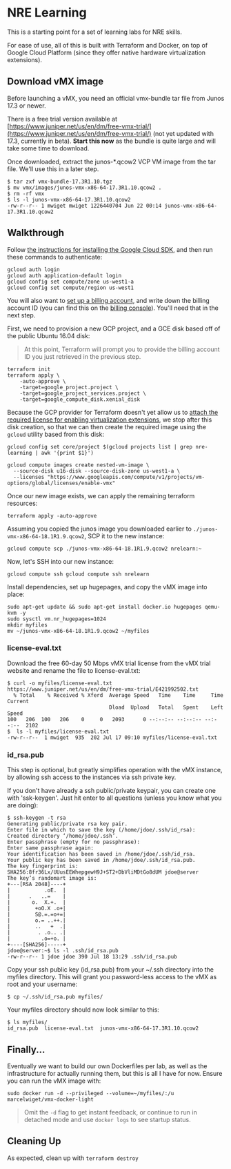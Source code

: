 # NRE Learning

This is a starting point for a set of learning labs for NRE skills.

For ease of use, all of this is built with Terraform and Docker, on top of Google Cloud Platform (since they offer native hardware virtualization extensions).


## Download vMX image

Before launching a vMX, you need an official vmx-bundle tar file from Junos 17.3 or newer.

There is a free trial version available at [https://www.juniper.net/us/en/dm/free-vmx-trial/](https://www.juniper.net/us/en/dm/free-vmx-trial/) (not yet updated with 17.3,  currently in beta). **Start this now** as the bundle is quite large and will take some time to download.

Once downloaded, extract the junos-*.qcow2 VCP VM image from the tar file. We'll use this in a later step.

```
$ tar zxf vmx-bundle-17.3R1.10.tgz
$ mv vmx/images/junos-vmx-x86-64-17.3R1.10.qcow2 .
$ rm -rf vmx
$ ls -l junos-vmx-x86-64-17.3R1.10.qcow2
-rw-r--r-- 1 mwiget mwiget 1226440704 Jun 22 00:14 junos-vmx-x86-64-17.3R1.10.qcow2
```

## Walkthrough

Follow [the instructions for installing the Google Cloud SDK](https://cloud.google.com/sdk/gcloud/), and then run these commands to authenticate:

```
gcloud auth login
gcloud auth application-default login
gcloud config set compute/zone us-west1-a
gcloud config set compute/region us-west1
```

You will also want to [set up a billing account](https://cloud.google.com/billing/docs/how-to/manage-billing-account), and write down the billing account ID (you can find this on the [billing console](https://console.cloud.google.com/billing)). You'll need that in the next step.

First, we need to provision a new GCP project, and a GCE disk based off of the public Ubuntu 16.04 disk:

> At this point, Terraform will prompt you to provide the billing account ID you just retrieved in the previous step.

```
terraform init
terraform apply \
    -auto-approve \
    -target=google_project.project \
    -target=google_project_services.project \
    -target=google_compute_disk.xenial_disk
```

Because the GCP provider for Terraform doesn't yet allow us to [attach the required license for enabling virtualization extensions](https://cloud.google.com/compute/docs/instances/enable-nested-virtualization-vm-instances), we stop after this disk creation, so that we can then create the required image using the `gcloud` utility based from this disk:

```
gcloud config set core/project $(gcloud projects list | grep nre-learning | awk '{print $1}')

gcloud compute images create nested-vm-image \
  --source-disk u16-disk --source-disk-zone us-west1-a \
  --licenses "https://www.googleapis.com/compute/v1/projects/vm-options/global/licenses/enable-vmx"
```

Once our new image exists, we can apply the remaining terraform resources:

```
terraform apply -auto-approve
```

Assuming you copied the junos image you downloaded earlier to `./junos-vmx-x86-64-18.1R1.9.qcow2`, SCP it to the new instance:

```
gcloud compute scp ./junos-vmx-x86-64-18.1R1.9.qcow2 nrelearn:~
```

Now, let's SSH into our new instance:

```
gcloud compute ssh gcloud compute ssh nrelearn
```

Install dependencies, set up hugepages, and copy the vMX image into place:

```
sudo apt-get update && sudo apt-get install docker.io hugepages qemu-kvm -y
sudo sysctl vm.nr_hugepages=1024
mkdir myfiles
mv ~/junos-vmx-x86-64-18.1R1.9.qcow2 ~/myfiles
```

### license-eval.txt

Download the free 60-day 50 Mbps vMX trial license from the vMX trial website and rename the file to license-eval.txt:

```
$ curl -o myfiles/license-eval.txt https://www.juniper.net/us/en/dm/free-vmx-trial/E421992502.txt
  % Total    % Received % Xferd  Average Speed   Time    Time     Time  Current
                                 Dload  Upload   Total   Spent    Left  Speed
100   206  100   206    0     0   2093      0 --:--:-- --:--:-- --:--:--  2102
$  ls -l myfiles/license-eval.txt
-rw-r--r--  1 mwiget  935  202 Jul 17 09:10 myfiles/license-eval.txt
```

### id_rsa.pub

This step is optional, but greatly simplifies operation with the vMX instance, by allowing ssh access to the instances via ssh private key. 

If you don't have already a ssh public/private keypair, you can create one with 'ssk-keygen'. Just hit enter to all questions (unless you know what you are doing):

```
$ ssh-keygen -t rsa
Generating public/private rsa key pair.
Enter file in which to save the key (/home/jdoe/.ssh/id_rsa):
Created directory ‘/home/jdoe/.ssh’.
Enter passphrase (empty for no passphrase):
Enter same passphrase again:
Your identification has been saved in /home/jdoe/.ssh/id_rsa.
Your public key has been saved in /home/jdoe/.ssh/id_rsa.pub.
The key fingerprint is:
SHA256:8fr36Lx/UUusEEWhepgewH9J+ST2+DbVliMDtGo8dUM jdoe@server
The key’s randomart image is:
+---[RSA 2048]----+
|           .oE.  |
|      .   ..=    |
|       o.  X.+.  |
|        +oO.X .o+|
|        S@.=.=o+=|
|        o.= ..++.|
|        ..   +  .|
|         . .o.. .|
|          .o=+o. |
+----[SHA256]-----+
jdoe@server:~$ ls -l .ssh/id_rsa.pub
-rw-r--r-- 1 jdoe jdoe 390 Jul 18 13:29 .ssh/id_rsa.pub
```

Copy your ssh public key (id_rsa.pub) from your ~/.ssh directory into the myfiles directory. This will grant you password-less access to the vMX as root and your username:

```
$ cp ~/.ssh/id_rsa.pub myfiles/
```

Your myfiles directory should now look similar to this:

```
$ ls myfiles/
id_rsa.pub  license-eval.txt  junos-vmx-x86-64-17.3R1.10.qcow2
```

## Finally...

Eventually we want to build our own Dockerfiles per lab, as well as the infrastructure for actually running them, but this is all I have for now. Ensure you can run the vMX image with:

```
sudo docker run -d --privileged --volume=~/myfiles/:/u marcelwiget/vmx-docker-light
```

> Omit the `-d` flag to get instant feedback, or continue to run in detached mode and use `docker logs` to see startup status.

<!-- # sudo hugeadm --pool-pages-min 2M:+512 --add-temp-swap -->

## Cleaning Up

As expected, clean up with `terraform destroy`









